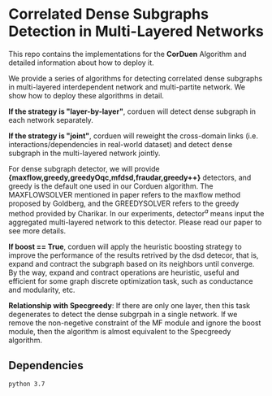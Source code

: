 # Correlated Dense Subgraphs Detection in Multi-Layered Networks

This repo contains the implementations for the **CorDuen** Algorithm and detailed information about how to deploy it.

We provide a series of algorithms for detecting correlated dense subgraphs in multi-layered interdependent network and multi-partite network. We show how to deploy these algorithms in detail.

**If the strategy is "layer-by-layer"**, corduen will detect dense subgraph in each network separately.

**If the strategy is "joint"**, corduen will reweight the cross-domain links (i.e. interactions/dependencies in real-world dataset) and detect dense subgraph in the multi-layered network jointly.

For dense subgraph detector, we will provide **{maxflow,greedy,greedyOqc,mfdsd,fraudar,greedy++}** detectors, and greedy is the default one used in our Corduen algorithm. The MAXFLOWSOLVER mentioned in paper refers to the maxflow method proposed by Goldberg, and the GREEDYSOLVER refers to the greedy method provided by Charikar. In our experiments, detector$^{a}$ means input the aggregated multi-layered network to this detector. Please read our paper to see more details.

**If boost == True**, corduen will apply the heuristic boosting strategy to improve the performance of the results retrived by the dsd detecor, that is, expand and contract the subgraph based on its neighbors until converge. By the way, expand and contract operations are heuristic, useful and efficient for some graph discrete optimization task, such as conductance and modularity, etc.

**Relationship with Specgreedy**: If there are only one layer, then this task degenerates to detect the dense subgrpah in a single network. If we remove the non-negetive constraint of the MF module and ignore the boost module, then the algorithm is almost equivalent to the Specgreedy algorithm.


## Dependencies

`python 3.7`